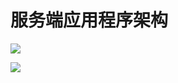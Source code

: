 
# 服务端应用程序架构

![](https://coding.net/u/hoteam/p/Cache/git/raw/master/2017/6/1/ServerSideApplication.png)

![](http://ww3.sinaimg.cn/large/697e0967jw1ew4b6sp4zyj20qo0k0gmh.jpg)

